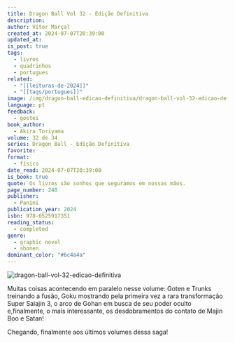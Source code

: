 ```yaml
---
title: Dragon Ball Vol 32 - Edição Definitiva
description: 
author: Vítor Marçal
created_at: 2024-07-07T20:39:00
updated_at: 
is_post: true
tags:
  - livros
  - quadrinhos
  - portugues
related:
  - "[[leituras-de-2024]]"
  - "[[tags/portugues]]"
image: /img/dragon-ball-edicao-definitiva/dragon-ball-vol-32-edicao-definitiva.jpg
language: pt
feedback:
  - gostei
book_author:
  - Akira Toriyama
volume: 32 de 34
series: Dragon Ball - Edição Definitiva
favorite: 
format:
  - físico
date_read: 2024-07-07T20:39:00
is_book: true
quote: Os livros são sonhos que seguramos em nossas mãos.
page_number: 240
publisher:
  - Panini
publication_year: 2024
isbn: 978-6525917351
reading_status:
  - completed
genre:
  - graphic novel
  - shonen
dominant_color: "#6c4a4a"
---
```


![dragon-ball-vol-32-edicao-definitiva](img/dragon-ball-edicao-definitiva/dragon-ball-vol-32-edicao-definitiva.jpg)

Muitas coisas acontecendo em paralelo nesse volume: Goten e Trunks treinando a fusão, Goku mostrando pela primeira vez a rara transformação Super Saiajin 3, o arco de Gohan em busca de seu poder oculto e,finalmente, o mais interessante, os desdobramentos do contato de Majin Boo e Satan! 

Chegando, finalmente aos últimos volumes dessa saga!
